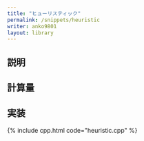 ```yaml
---
title: "ヒューリスティック"
permalink: /snippets/heuristic
writer: anko9801
layout: library
---
```


## 説明

## 計算量

## 実装

{% include cpp.html code="heuristic.cpp" %}
